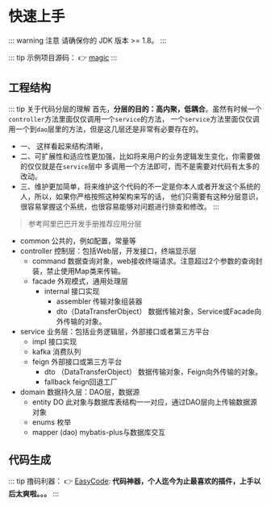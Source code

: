 # 快速上手

::: warning 注意
请确保你的 JDK 版本 >= 1.8。
:::

::: tip 示例项目源码：
👉 [magic](https://gitee.com/zhangquansheng/magic)
:::


## 工程结构

::: tip 关于代码分层的理解
首先，**分层的目的：高内聚，低耦合**。虽然有时候一个`controller`方法里面仅仅调用一个`service`的方法，
一个`service`方法里面仅仅调用一个到`dao`层里的方法，但是这几层还是非常有必要存在的。
- 一、 这样看起来结构清晰，
- 二、可扩展性和适应性更加强，比如将来用户的业务逻辑发生变化，你需要做的仅仅就是在`service`层中
多调用一个方法即可，而不是需要对代码有太多的改动。
- 三、维护更加简单，将来维护这个代码的不一定是你本人或者开发这个系统的人，所以，如果你严格按照这种架构来写的话，
他们只需要有这种分层意识，很容易掌握这个系统，也很容易能够对问题进行排查和修改。
::: 


> 参考阿里巴巴开发手册推荐应用分层

- common 公共的，例如配置，常量等
- controller 控制层：包括Web层，开发接口，终端显示层
    - command 数据查询对象，web接收终端请求。注意超过2个参数的查询封装，禁止使用Map类来传输。
    - facade 外观模式，通用处理层
        - internal 接口实现
            - assembler 传输对象组装器
            - dto（DataTransferObject） 数据传输对象，Service或Facade向外传输的对象。
- service 业务层：包括业务逻辑层，外部接口或者第三方平台
    - impl 接口实现
    - kafka 消费队列
    - feign 外部接口或第三方平台
        - dto （DataTransferObject） 数据传输对象，Feign向外传输的对象。
        - fallback feign回退工厂
- domain 数据持久层：DAO层，数据源
    - entity DO 此对象与数据库表结构一一对应，通过DAO层向上传输数据源对象
    - enums 枚举
    - mapper (dao) mybatis-plus与数据库交互
    
## 代码生成

::: tip 撸码利器：
👉 [EasyCode](https://gitee.com/makejava/EasyCode): **代码神器，个人迄今为止最喜欢的插件，上手以后太爽啦。。。**
:::